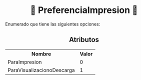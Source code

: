 <body>

<h1 align="center">📢 PreferenciaImpresion 📢</h1>

Enumerado que tiene las siguientes opciones:

<h2 align="center">Atributos</h2>

<table style="width: 100%;">
    <tr>
        <th>Nombre</th>
        <th>Valor</th>
    </tr>
    <tr>
        <td>ParaImpresion</td>
        <td>0</td>
    </tr>
    <tr>
        <td>ParaVisualizacionoDescarga</td>
        <td>1</td>
    </tr>
</table>
    
</body>